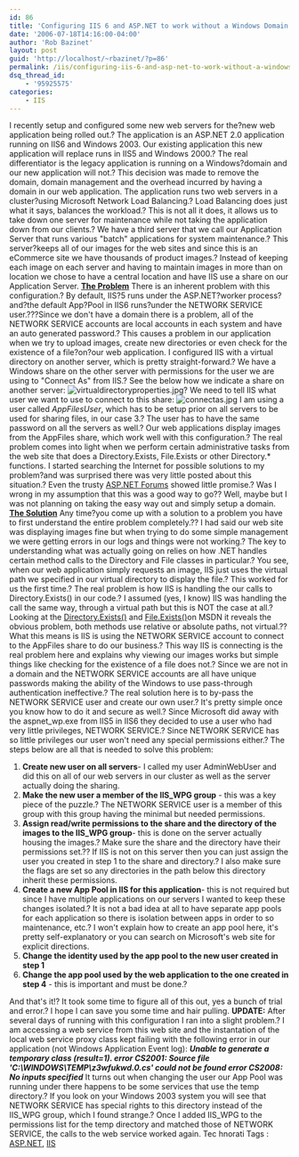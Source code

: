 ```yaml
---
id: 86
title: 'Configuring IIS 6 and ASP.NET to work without a Windows Domain'
date: '2006-07-18T14:16:00-04:00'
author: 'Rob Bazinet'
layout: post
guid: 'http://localhost/~rbazinet/?p=86'
permalink: /iis/configuring-iis-6-and-asp-net-to-work-without-a-windows-domain/
dsq_thread_id:
    - '95925575'
categories:
    - IIS
---
```


I recently setup and configured some new web servers for the?new web application being rolled out.? The application is an ASP.NET 2.0 application running on IIS6 and Windows 2003. Our existing application this new application will replace runs in IIS5 and Windows 2000.? The real differentiator is the legacy application is running on a Windows?domain and our new application will not.? This decision was made to remove the domain, domain management and the overhead incurred by having a domain in our web application. The application runs two web servers in a cluster?using Microsoft Network Load Balancing.? Load Balancing does just what it says, balances the workload.? This is not all it does, it allows us to take down one server for maintenance while not taking the application down from our clients.? We have a third server that we call our Application Server that runs various "batch" applications for system maintenance.? This server?keeps all of our images for the web sites and since this is an eCommerce site we have thousands of product images.? Instead of keeping each image on each server and having to maintain images in more than on location we chose to have a central location and have IIS use a share on our Application Server. **<u>The Problem</u>** There is an inherent problem with this configuration.? By default, IIS?5 runs under the ASP.NET?worker process?and?the default App?Pool in IIS6 runs?under the NETWORK SERVICE user.???Since we don't have a domain there is a problem, all of the NETWORK SERVICE accounts are local accounts in each system and have an auto generated password.? This causes a problem in our application when we try to upload images, create new directories or even check for the existence of a file?on?our web application. I configured IIS with a virtual directory on another server, which is pretty straight-forward.? We have a Windows share on the other server with permissions for the user we are using to "Connect As" from IIS.? See the below how we indicate a share on another server: ![virtualdirectoryproperties.jpg](http://rbazinet.files.wordpress.com/2006/07/virtualdirectoryproperties.jpg)? We need to tell IIS what user we want to use to connect to this share: ![connectas.jpg](http://rbazinet.files.wordpress.com/2006/07/connectas.jpg) I am using a user called *AppFilesUser*, which has to be setup prior on all servers to be used for sharing files, in our case 3.? The user has to have the same password on all the servers as well.? Our web applications display images from the AppFiles share, which work well with this configuration.? The real problem comes into light when we perform certain administrative tasks from the web site that does a Directory.Exists, File.Exists or other Directory.\* functions. I started searching the Internet for possible solutions to my problem?and was surprised there was very little posted about this situation.? Even the trusty [ASP.NET Forums](http://forums.asp.net/) showed little promise.? Was I wrong in my assumption that this was a good way to go?? Well, maybe but I was not planning on taking the easy way out and simply setup a domain. **<u>The Solution</u>** Any time?you come up with a solution to a problem you have to first understand the entire problem completely.?? I had said our web site was displaying images fine but when trying to do some simple management we were getting errors in our logs and things were not working.? The key to understanding what was actually going on relies on how .NET handles certain method calls to the Directory and File classes in particular.? You see, when our web application simply requests an image, IIS just uses the virtual path we specified in our virtual directory to display the file.? This worked for us the first time.? The real problem is how IIS is handling the our calls to Directory.Exists() in our code.? I assumed (yes, I know) IIS was handling the call the same way, through a virtual path but this is NOT the case at all.? Looking at the [Directory.Exists()](http://msdn2.microsoft.com/en-us/library/system.io.directory.exists.aspx) and [File.Exists()](http://msdn2.microsoft.com/en-us/library/system.io.file.exists.aspx)on MSDN it reveals the obvious problem, both methods use relative or absolute paths, not virtual.?? What this means is IIS is using the NETWORK SERVICE account to connect to the AppFiles share to do our business.? This way IIS is connecting is the real problem here and explains why viewing our images works but simple things like checking for the existence of a file does not.? Since we are not in a domain and the NETWORK SERVICE accounts are all have unique passwords making the ability of the Windows to use pass-through authentication ineffective.? The real solution here is to by-pass the NETWORK SERVICE user and create our own user.? It's pretty simple once you know how to do it and secure as well.? Since Microsoft did away with the aspnet\_wp.exe from IIS5 in IIS6 they decided to use a user who had very little privileges, NETWORK SERVICE.? Since NETWORK SERVICE has so little privileges our user won't need any special permissions either.? The steps below are all that is needed to solve this problem:

1. **Create new user on all servers**- I called my user AdminWebUser and did this on all of our web servers in our cluster as well as the server actually doing the sharing.
2. **Make the new user a member of the IIS\_WPG group** - this was a key piece of the puzzle.? The NETWORK SERVICE user is a member of this group with this group having the minimal but needed permissions.
3. **Assign read/write permissions to the share and the directory of the images to the IIS\_WPG group**- this is done on the server actually housing the images.? Make sure the share and the directory have their permissions set.?? If IIS is not on this server then you can just assign the user you created in step 1 to the share and directory.? I also make sure the flags are set so any directories in the path below this directory inherit these permissions.
4. **Create a new App Pool in IIS for this application**- this is not required but since I have multiple applications on our servers I wanted to keep these changes isolated.? It is not a bad idea at all to have separate app pools for each application so there is isolation between apps in order to so maintenance, etc.? I won't explain how to create an app pool here, it's pretty self-explanatory or you can search on Microsoft's web site for explicit directions.
5. **Change the identity used by the app pool to the new user created in step 1**
6. **Change the app pool used by the web application to the one created in step 4** - this is important and must be done.?
 
 And that's it!? It took some time to figure all of this out, yes a bunch of trial and error.? I hope I can save you some time and hair pulling. **UPDATE:** After several days of running with this configuration I ran into a slight problem.? I am accessing a web service from this web site and the instantation of the local web service proxy class kept failing with the following error in our application (not Windows Application Event log): ***Unable to generate a temporary class (result=1). error CS2001: Source file 'C:\\WINDOWS\\TEMP\\z3wfukwd.0.cs' could not be found error CS2008: No inputs specified***  It turns out when changing the user our App Pool was running under there happens to be some services that use the temp directory.? If you look on your Windows 2003 system you will see that NETWORK SERVICE has special rights to this directory instead of the IIS\_WPG group, which I found strange.? Once I added IIS\_WPG to the permissions list for the temp directory and matched those of NETWORK SERVICE, the calls to the web service worked again. Tec hnorati Tags : [ASP.NET](http://technorati.com/tag/ASP.NET), [IIS](http://technorati.com/tag/IIS)